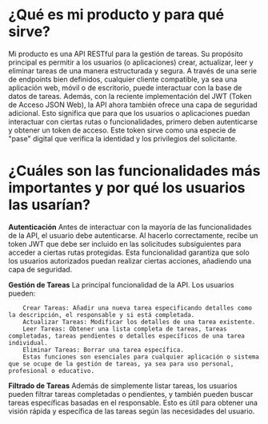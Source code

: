 # ¿Qué es mi producto y para qué sirve?

Mi producto es una API RESTful para la gestión de tareas. Su propósito principal es permitir a los usuarios (o aplicaciones) crear, actualizar, leer y eliminar tareas de una manera estructurada y segura. A través de una serie de endpoints bien definidos, cualquier cliente compatible, ya sea una aplicación web, móvil o de escritorio, puede interactuar con la base de datos de tareas.
Además, con la reciente implementación del JWT (Token de Acceso JSON Web), la API ahora también ofrece una capa de seguridad adicional. Esto significa que para que los usuarios o aplicaciones puedan interactuar con ciertas rutas o funcionalidades, primero deben autenticarse y obtener un token de acceso. Este token sirve como una especie de "pase" digital que verifica la identidad y los privilegios del solicitante.

# ¿Cuáles son las funcionalidades más importantes y por qué los usuarios las usarían?

**Autenticación** Antes de interactuar con la mayoría de las funcionalidades de la API, el usuario debe autenticarse. Al hacerlo correctamente, recibe un token JWT que debe ser incluido en las solicitudes subsiguientes para acceder a ciertas rutas protegidas. Esta funcionalidad garantiza que solo los usuarios autorizados puedan realizar ciertas acciones, añadiendo una capa de seguridad.

**Gestión de Tareas** La principal funcionalidad de la API. Los usuarios pueden:

        Crear Tareas: Añadir una nueva tarea especificando detalles como la descripción, el responsable y si está completada.
        Actualizar Tareas: Modificar los detalles de una tarea existente.
        Leer Tareas: Obtener una lista completa de tareas, tareas completadas, tareas pendientes o detalles específicos de una tarea individual.
        Eliminar Tareas: Borrar una tarea específica.
        Estas funciones son esenciales para cualquier aplicación o sistema que se ocupe de la gestión de tareas, ya sea para uso personal, profesional o educativo.

**Filtrado de Tareas** Además de simplemente listar tareas, los usuarios pueden filtrar tareas completadas o pendientes, y también pueden buscar tareas específicas basadas en el responsable. Esto es útil para obtener una visión rápida y específica de las tareas según las necesidades del usuario.